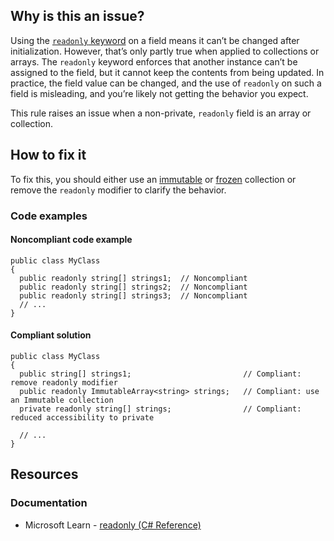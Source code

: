 ## Why is this an issue?

Using the [`readonly` keyword](https://learn.microsoft.com/en-us/dotnet/csharp/language-reference/keywords/readonly) on a
field means it can’t be changed after initialization. However, that’s only partly true when applied to collections or arrays. The
`readonly` keyword enforces that another instance can’t be assigned to the field, but it cannot keep the contents from being updated. In
practice, the field value can be changed, and the use of `readonly` on such a field is misleading, and you’re likely not getting the
behavior you expect.

This rule raises an issue when a non-private, `readonly` field is an array or collection.

## How to fix it

To fix this, you should either use an [immutable](https://learn.microsoft.com/en-us/dotnet/api/system.collections.immutable) or [frozen](https://learn.microsoft.com/en-us/dotnet/api/system.collections.frozen) collection or remove the `readonly` modifier to
clarify the behavior.

### Code examples

#### Noncompliant code example

    public class MyClass
    {
      public readonly string[] strings1;  // Noncompliant
      public readonly string[] strings2;  // Noncompliant
      public readonly string[] strings3;  // Noncompliant
      // ...
    }

#### Compliant solution

    public class MyClass
    {
      public string[] strings1;                         // Compliant: remove readonly modifier
      public readonly ImmutableArray<string> strings;   // Compliant: use an Immutable collection
      private readonly string[] strings;                // Compliant: reduced accessibility to private
    
      // ...
    }

## Resources

### Documentation

-   Microsoft Learn - [readonly (C# Reference)](https://learn.microsoft.com/en-us/dotnet/csharp/language-reference/keywords/readonly)